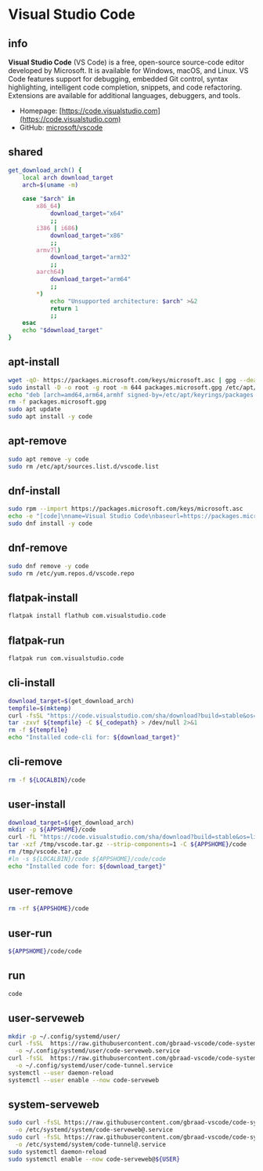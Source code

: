 # Visual Studio Code


## info

**Visual Studio Code** (VS Code) is a free, open-source source-code editor developed by Microsoft. It is available for Windows, macOS, and Linux. VS Code features support for debugging, embedded Git control, syntax highlighting, intelligent code completion, snippets, and code refactoring. Extensions are available for additional languages, debuggers, and tools.

- Homepage: [https://code.visualstudio.com](https://code.visualstudio.com)
- GitHub: [microsoft/vscode](https://github.com/microsoft/vscode)


## shared
```sh
get_download_arch() {
    local arch download_target
    arch=$(uname -m)

    case "$arch" in
        x86_64)
            download_target="x64"
            ;;
        i386 | i686)
            download_target="x86"
            ;;
        armv7l)
            download_target="arm32"
            ;;
        aarch64)
            download_target="arm64"
            ;;
        *)
            echo "Unsupported architecture: $arch" >&2
            return 1
            ;;
    esac
    echo "$download_target"
}
```

## apt-install
```sh
wget -qO- https://packages.microsoft.com/keys/microsoft.asc | gpg --dearmor > packages.microsoft.gpg
sudo install -D -o root -g root -m 644 packages.microsoft.gpg /etc/apt/keyrings/packages.microsoft.gpg
echo "deb [arch=amd64,arm64,armhf signed-by=/etc/apt/keyrings/packages.microsoft.gpg] https://packages.microsoft.com/repos/code stable main" |sudo tee /etc/apt/sources.list.d/vscode.list > /dev/null
rm -f packages.microsoft.gpg
sudo apt update
sudo apt install -y code
```

## apt-remove
```sh
sudo apt remove -y code
sudo rm /etc/apt/sources.list.d/vscode.list
```

## dnf-install
```sh
sudo rpm --import https://packages.microsoft.com/keys/microsoft.asc
echo -e "[code]\nname=Visual Studio Code\nbaseurl=https://packages.microsoft.com/yumrepos/vscode\nenabled=1\nautorefresh=1\ntype=rpm-md\ngpgcheck=1\ngpgkey=https://packages.microsoft.com/keys/microsoft.asc" | sudo tee /etc/yum.repos.d/vscode.repo > /dev/null
sudo dnf install -y code
```

## dnf-remove
```sh
sudo dnf remove -y code
sudo rm /etc/yum.repos.d/vscode.repo
```

## flatpak-install
```sh
flatpak install flathub com.visualstudio.code
```

## flatpak-run
```sh
flatpak run com.visualstudio.code
```

## cli-install
```sh
download_target=$(get_download_arch)
tempfile=$(mktemp)
curl -fsSL "https://code.visualstudio.com/sha/download?build=stable&os=cli-alpine-${download_target}" -o ${tempfile}
tar -zxvf ${tempfile} -C ${_codepath} > /dev/null 2>&1
rm -f ${tempfile}
echo "Installed code-cli for: ${download_target}"
```

## cli-remove
```sh
rm -f ${LOCALBIN}/code
```

## user-install
```sh
download_target=$(get_download_arch)
mkdir -p ${APPSHOME}/code
curl -fL "https://code.visualstudio.com/sha/download?build=stable&os=linux-${download_target}" -o /tmp/vscode.tar.gz
tar -xzf /tmp/vscode.tar.gz --strip-components=1 -C ${APPSHOME}/code
rm /tmp/vscode.tar.gz
#ln -s ${LOCALBIN}/code ${APPSHOME}/code/code
echo "Installed code for: ${download_target}"
```

## user-remove
```sh
rm -rf ${APPSHOME}/code
```

## user-run
```sh
${APPSHOME}/code/code
```

## run
```sh
code
```

## user-serveweb
```sh
mkdir -p ~/.config/systemd/user/
curl -fsSL  https://raw.githubusercontent.com/gbraad-vscode/code-systemd/refs/heads/main/user/code-serveweb.service \
  -o ~/.config/systemd/user/code-serveweb.service
curl -fsSL  https://raw.githubusercontent.com/gbraad-vscode/code-systemd/refs/heads/main/user/code-tunnel.service   \
  -o ~/.config/systemd/user/code-tunnel.service
systemctl --user daemon-reload
systemctl --user enable --now code-serveweb
```

## system-serveweb
```sh
sudo curl -fsSL https://raw.githubusercontent.com/gbraad-vscode/code-systemd/refs/heads/main/system/code-serveweb%40.service \
  -o /etc/systemd/system/code-serveweb@.service
sudo curl -fsSL https://raw.githubusercontent.com/gbraad-vscode/code-systemd/refs/heads/main/system/code-tunnel%40.service   \
  -o /etc/systemd/system/code-tunnel@.service
sudo systemctl daemon-reload
sudo systemctl enable --now code-serveweb@${USER}
```
